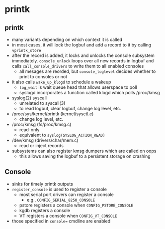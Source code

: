 printk
======

## printk

- many variants depending on which context it is called
- in most cases, it will lock the logbuf and add a record to it by calling
  `vprintk_store`
- after the record is added, it locks and unlocks the console subsystem
  immediately.  `console_unlock` loops over all new records in logbuf and
  calls `call_console_drivers` to write them to all enabled consoles
  - all mesages are reorded, but `console_loglevel` decides whether to print
    to consoles or not
- it also calls `wake_up_klogd` to schedule a wakeup
  - `log_wait` is wait queue head that allows userspace to poll
  - syslogd incorporates a function called klogd which polls /proc/kmsg
- syslog(2) syscall
  - unrelated to syscall(3)
  - to read logbuf, clear logbuf, change log level, etc.
- /proc/sys/kernel/printk (kernel/sysctl.c)
  - change log level, etc.
- /proc/kmsg (fs/proc/kmsg.c)
  - read-only
  - equivalent to `syslog(SYSLOG_ACTION_READ)`
- /dev/kmsg (drivers/char/mem.c)
  - read or inject records
- subsystems can also register kmsg dumpers which are called on oops
  - this allows saving the logbuf to a persistent storage on crashing

## Console

- sinks for timely printk outputs
- `register_console` is used to register a console
  - most serial port drivers can register a console
    - e.g., `CONFIG_SERIAL_8250_CONSOLE`
  - pstore registers a console when `CONFIG_PSTORE_CONSOLE`
  - kgdb registers a console
  - VT registers a console when `CONFIG_VT_CONSOLE`
- those specified in `console=` cmdline are enabled
